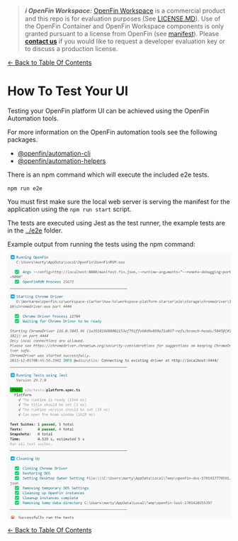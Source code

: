 > **_:information_source: OpenFin Workspace:_** [OpenFin Workspace](https://www.openfin.co/workspace/) is a commercial product and this repo is for evaluation purposes (See [LICENSE.MD](../LICENSE.MD)). Use of the OpenFin Container and OpenFin Workspace components is only granted pursuant to a license from OpenFin (see [manifest](../public/manifest.fin.json)). Please [**contact us**](https://www.openfin.co/workspace/poc/) if you would like to request a developer evaluation key or to discuss a production license.

[<- Back to Table Of Contents](../README.md)

# How To Test Your UI

Testing your OpenFin platform UI can be achieved using the OpenFin Automation tools.

For more information on the OpenFin automation tools see the following packages.

- [@openfin/automation-cli](https://www.npmjs.com/package/@openfin/automation-cli)
- [@openfin/automation-helpers](https://www.npmjs.com/package/@openfin/automation-helpers)

There is an npm command which will execute the included e2e tests.

```shell
npm run e2e
```

You must first make sure the local web server is serving the manifest for the application using the `npm run start` script.

The tests are executed using Jest as the test runner, the example tests are in the [../e2e](../e2e/) folder.

Example output from running the tests using the npm command:

![How to Test in Shell](./assets/e2e-test-shell.png)

[<- Back to Table Of Contents](../README.md)

